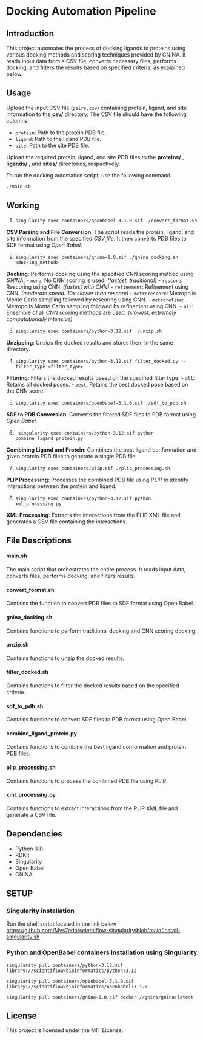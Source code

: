 # Docking Automation Pipeline

## Introduction

This project automates the process of docking ligands to proteins using various docking methods and scoring techniques provided by GNINA. It reads input data from a CSV file, converts necessary files, performs docking, and filters the results based on specified criteria, as explained below.

## Usage

Upload the input CSV file (`pairs.csv`) containing protein, ligand, and site information to the **csv/** directory. The CSV file should have the following columns:

- `protein`: Path to the protein PDB file.
- `ligand`: Path to the ligand PDB file.
- `site`: Path to the site PDB file.

Upload the required protein, ligand, and site PDB files to the **proteins/** , **ligands/** , and **sites/** directories, respectively.

To run the docking automation script, use the following command:

```bash
./main.sh
```

## Working

1. `singularity exec containers/openbabel-3.1.0.sif ./convert_format.sh`

**CSV Parsing and File Conversion**: The script reads the protein, ligand, and site information from the specified *CSV file*. It then converts PDB files to SDF format using *Open Babel*.

2. `singularity exec containers/gnina-1.0.sif ./gnina_docking.sh <docking_method>`

**Docking**: Performs docking using the specified CNN scoring method using *GNINA*.
    - `none`: No CNN scoring is used. *(fastest, traditional)*
    - `rescore`: Rescoring using CNN. *(fastest with CNN)*
    - `refinement`: Refinement using CNN. *(moderate speed. 10x slower than rescore)*
    - `metrorescore`: Metropolis Monte Carlo sampling followed by rescoring using CNN.
    - `metrorefine`: Metropolis Monte Carlo sampling followed by refinement using CNN.
    - `all`: Ensemble of all CNN scoring methods are used. *(slowest, extremely computationally intensive)*

3. `singularity exec containers/python-3.12.sif ./unzip.sh`

**Unzipping**: Unzips the docked results and stores them in the same directory.

4. `singularity exec containers/python-3.12.sif filter_docked.py --filter_type <filter_type>`

**Filtering**: Filters the docked results based on the specified filter type.
    - `all`: Retains all docked poses.
    - `best`: Retains the best docked pose based on the CNN score.

5. `singularity exec containers/openbabel-3.1.0.sif ./sdf_to_pdb.sh`

**SDF to PDB Conversion**: Converts the filtered SDF files to PDB format using *Open Babel*.

6. ` singularity exec containers/python-3.12.sif python combine_ligand_protein.py`

**Combining Ligand and Protein**: Combines the best ligand conformation and given protein PDB files to generate a single PDB file.

7. `singularity exec containers/plip.sif ./plip_processing.sh`

**PLIP Processing**: Processes the combined PDB file using *PLIP* to identify interactions between the protein and ligand.

8. `singularity exec containers/python-3.12.sif python xml_processing.py`

**XML Processing**: Extracts the interactions from the PLIP XML file and generates a CSV file containing the interactions.

## File Descriptions

#### main.sh

The main script that orchestrates the entire process. It reads input data, converts files, performs docking, and filters results.

#### convert_format.sh

Contains the function to convert PDB files to SDF format using Open Babel.

#### gnina_docking.sh

Contains functions to perform traditional docking and CNN scoring docking.

#### unzip.sh

Contains functions to unzip the docked results.

#### filter_docked.sh

Contains functions to filter the docked results based on the specified criteria.

#### sdf_to_pdb.sh

Contains functions to convert SDF files to PDB format using Open Babel.

#### combine_ligand_protein.py

Contains functions to combine the best ligand conformation and protein PDB files.

#### plip_processing.sh

Contains functions to process the combined PDB file using PLIP.

#### xml_processing.py

Contains functions to extract interactions from the PLIP XML file and generate a CSV file.

## Dependencies

- Python 3.11
- RDKit
- Singularity
- Open Babel
- GNINA

## SETUP

### Singularity installation

Run the shell script located in the link below
https://github.com/Mys7erio/scientiflow-singularity/blob/main/install-singularity.sh

### Python and OpenBabel containers installation using Singularity

`singularity pull containers/python-3.12.sif library://scientiflow/bioinformatics/python:3.12`

`singularity pull containers/openbabel-3.1.0.sif library://scientiflow/bioinformatics/openbabel:3.1.0`

`singularity pull containers/gnina-1.0.sif docker://gnina/gnina:latest`

## License

This project is licensed under the MIT License.
